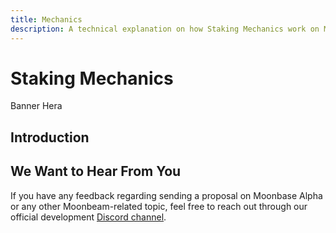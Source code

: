 ```yaml
---
title: Mechanics
description: A technical explanation on how Staking Mechanics work on Moonbeam
---
```


# Staking Mechanics

Banner Hera

## Introduction


## We Want to Hear From You

If you have any feedback regarding sending a proposal on Moonbase Alpha or any other Moonbeam-related topic, feel free to reach out through our official development [Discord channel](https://discord.gg/PfpUATX).
